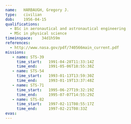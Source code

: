 ```yaml
---
name:	HARBAUGH, Gregory J.
type:	civilian
dob:	1956-04-15
qualifications:
  - BSc in aeronautical and astronautical engineering
  - MSc in physical science
timeinspace:	34d1h59m
references:
  - http://www.nasa.gov/pdf/740566main_current.pdf
missions:
   - name: STS-39
     time_start:   1991-04-28T11:33:14Z
     time_end:     1991-05-06T18:55:38Z
   - name: STS-54
     time_start:   1993-01-13T13:59:30Z
     time_end:     1993-01-19T13:37:48Z
   - name: STS-71
     time_start:   1995-06-27T19:32:19Z
     time_end:     1995-07-07T14:55:29Z
   - name: STS-82
     time_start:   1997-02-11T08:55:17Z
     time_end:     1997-02-21T08:33Z
evas:
---
```

